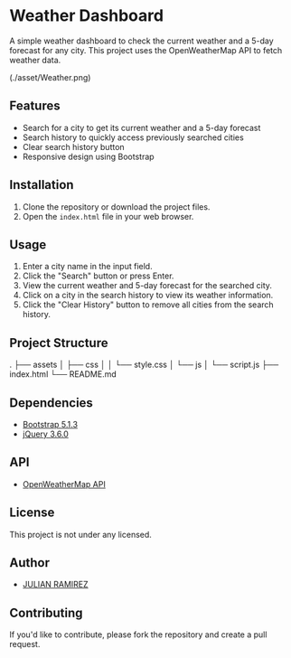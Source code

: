# Weather Dashboard

A simple weather dashboard to check the current weather and a 5-day forecast for any city. This project uses the OpenWeatherMap API to fetch weather data.

(./asset/Weather.png)


## Features

- Search for a city to get its current weather and a 5-day forecast
- Search history to quickly access previously searched cities
- Clear search history button
- Responsive design using Bootstrap

## Installation

1. Clone the repository or download the project files.
2. Open the `index.html` file in your web browser.

## Usage

1. Enter a city name in the input field.
2. Click the "Search" button or press Enter.
3. View the current weather and 5-day forecast for the searched city.
4. Click on a city in the search history to view its weather information.
5. Click the "Clear History" button to remove all cities from the search history.

## Project Structure

.
├── assets
│   ├── css
│   │   └── style.css
│   └── js
│       └── script.js
├── index.html
└── README.md


## Dependencies

- [Bootstrap 5.1.3](https://getbootstrap.com/)
- [jQuery 3.6.0](https://jquery.com/)

## API

- [OpenWeatherMap API](https://openweathermap.org/api)

## License

This project is not under any licensed.

## Author

- [JULIAN RAMIREZ](https://github.com/Ishaval)

## Contributing

If you'd like to contribute, please fork the repository and create a pull request.
